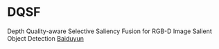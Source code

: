 # DQSF
Depth Quality-aware Selective Saliency Fusion for RGB-D Image Salient Object Detection
[Baiduyun](pan.baidu.com)
